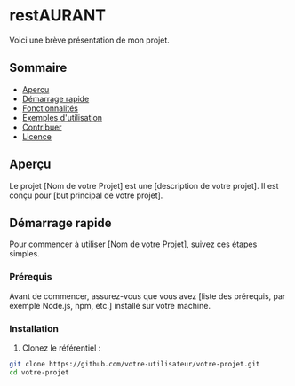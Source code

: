 # restAURANT

Voici une brève présentation de mon projet.

## Sommaire

- [Aperçu](#aperçu)
- [Démarrage rapide](#démarrage-rapide)
- [Fonctionnalités](#fonctionnalités)
- [Exemples d'utilisation](#exemples-dutilisation)
- [Contribuer](#contribuer)
- [Licence](#licence)

## Aperçu

Le projet [Nom de votre Projet] est une [description de votre projet]. Il est conçu pour [but principal de votre projet].

## Démarrage rapide

Pour commencer à utiliser [Nom de votre Projet], suivez ces étapes simples.

### Prérequis

Avant de commencer, assurez-vous que vous avez [liste des prérequis, par exemple Node.js, npm, etc.] installé sur votre machine.

### Installation

1. Clonez le référentiel :

```bash
git clone https://github.com/votre-utilisateur/votre-projet.git
cd votre-projet
